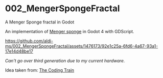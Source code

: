 # 002_MengerSpongeFractal
A Menger Sponge fractal in Godot

An implementation of [Menger sponge](https://en.wikipedia.org/wiki/Menger_sponge) in Godot 4 with GDScript.



https://github.com/aldi-ms/002_MengerSpongeFractal/assets/1476173/92e1c25a-6fd6-4a67-93a1-17e14d48be17

*Can't go over third generation due to my current hardware.*

Idea taken from: [The Coding Train](https://www.youtube.com/watch?v=LG8ZK-rRkXo)
